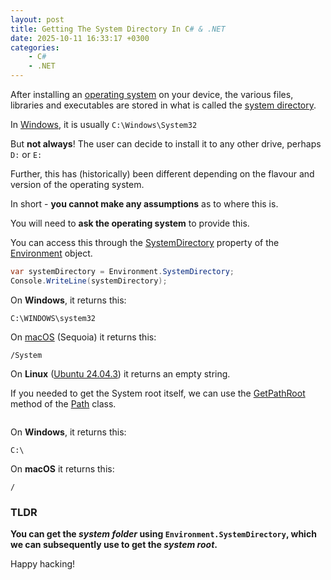 ```yaml
---
layout: post
title: Getting The System Directory In C# & .NET
date: 2025-10-11 16:33:17 +0300
categories:
    - C#
    - .NET
---
```


After installing an [operating system](https://www.ibm.com/think/topics/operating-systems) on your device, the various files, libraries and executables are stored in what is called the [system directory](https://www.sciencedirect.com/topics/computer-science/system-directory).

In [Windows](https://www.microsoft.com/en-us/windows), it is usually `C:\Windows\System32`

But **not always**! The user can decide to install it to any other drive, perhaps `D:` or `E:`

Further, this has (historically) been different depending on the flavour and version of the operating system.

In short - **you cannot make any assumptions** as to where this is.

You will need to **ask the operating system** to provide this.

You can access this through the [SystemDirectory](https://learn.microsoft.com/en-us/dotnet/api/system.environment.systemdirectory?view=net-9.0) property of the [Environment](https://learn.microsoft.com/en-us/dotnet/api/system.environment?view=net-9.0) object.

```c#
var systemDirectory = Environment.SystemDirectory;
Console.WriteLine(systemDirectory);
```

On **Windows**, it returns this:

```plaintext
C:\WINDOWS\system32
```

On [macOS](https://en.wikipedia.org/wiki/MacOS_Sequoia) (Sequoia) it returns this:

```plaintext
/System
```

On **Linux** ([Ubuntu 24.04.3](https://ubuntu.com/blog/tag/ubuntu-24-04-lts)) it returns an empty string.

If you needed to get the System root itself, we can use the [GetPathRoot](https://learn.microsoft.com/en-us/dotnet/api/system.io.path.getpathroot?view=net-9.0#system-io-path-getpathroot(system-string)) method of the [Path](https://learn.microsoft.com/en-us/dotnet/api/system.io.path?view=net-9.0) class.

```c#

```

On **Windows**, it returns this:

```plaintext
C:\
```

On **macOS** it returns this:

```plaintext
/
```

### TLDR

**You can get the *system folder* using `Environment.SystemDirectory`, which we can subsequently use to get the *system root*.**

Happy hacking!
